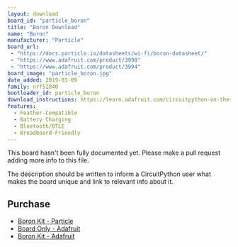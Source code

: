 ```yaml
---
layout: download
board_id: "particle_boron"
title: "Boron Download"
name: "Boron"
manufacturer: "Particle"
board_url:
 - "https://docs.particle.io/datasheets/wi-fi/boron-datasheet/"
 - "https://www.adafruit.com/product/3998"
 - "https://www.adafruit.com/product/3994"
board_image: "particle_boron.jpg"
date_added: 2019-03-09
family: nrf52840
bootloader_id: particle_boron
download_instructions: https://learn.adafruit.com/circuitpython-on-the-nrf52/build-flash-particle
features:
  - Feather-Compatible
  - Battery Charging
  - Bluetooth/BTLE
  - Breadboard-Friendly
---
```


This board hasn't been fully documented yet. Please make a pull request adding more info to this file.

The description should be written to inform a CircuitPython user what makes the board unique and link to relevant info about it.

## Purchase
* [Boron Kit - Particle](https://store.particle.io/products/boron-kit)
* [Board Only - Adafruit](https://www.adafruit.com/product/3998)
* [Boron Kit - Adafruit](https://www.adafruit.com/product/3994)
